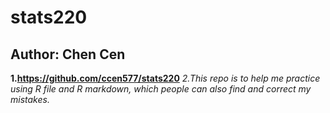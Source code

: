 # stats220
## Author: Chen Cen
**1.https://github.com/ccen577/stats220**
*2.This repo is to help me practice using R file and R markdown, which people can also find and correct my mistakes.*
